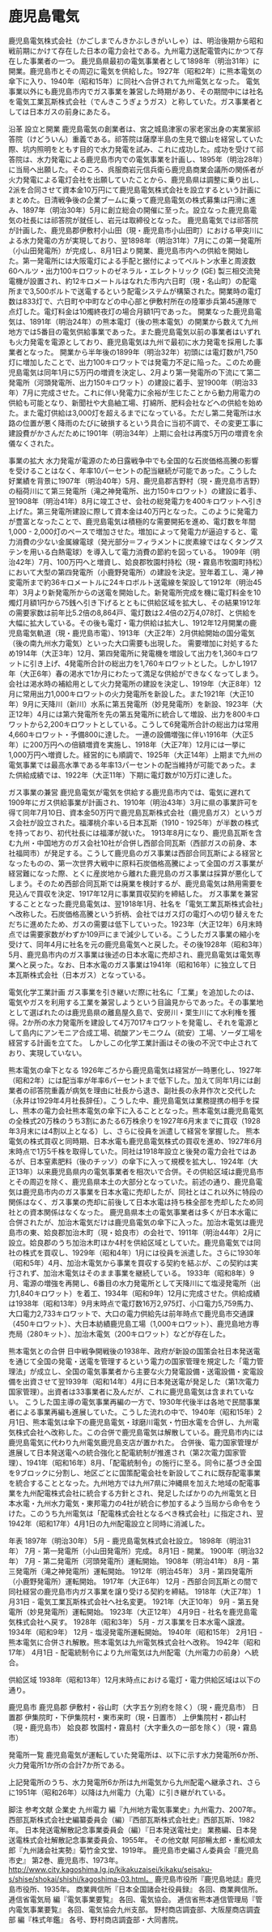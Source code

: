 # 鹿児島電気

鹿児島電気株式会社（かごしまでんきかぶしきがいしゃ）は、明治後期から昭和戦前期にかけて存在した日本の電力会社である。九州電力送配電管内にかつて存在した事業者の一つ。
鹿児島県最初の電気事業者として1898年（明治31年）に開業。鹿児島市とその周辺に電気を供給した。1927年（昭和2年）に熊本電気の傘下に入り、1940年（昭和15年）に同社へ合併されて九州電気となった。
電気事業以外にも鹿児島市内でガス事業を兼営した時期があり、その期間中には社名を電気工業瓦斯株式会社（でんきこうぎょうガス）と称していた。ガス事業者としては日本ガスの前身にあたる。

沿革
設立と開業
鹿児島電気の創業者は、宮之城島津家の家老家出身の実業家祁答院（けどういん）重義である。祁答院は薩摩半島の生見で銀山を経営していた際、坑内照明をともす目的で水力発電を試み、これに成功した。成功を受けて祁答院は、水力発電による鹿児島市内での電気事業を計画し、1895年（明治28年）に当局へ出願した。そのころ、呉服商岩元信兵衛ら鹿児島商業会議所の関係者が火力発電による電灯会社を出願していたことから、鹿児島県は調整に乗り出し、2派を合同させて資本金10万円にて鹿児島電気株式会社を設立するという計画にまとめた。日清戦争後の企業ブームに乗って鹿児島電気の株式募集は円滑に進み、1897年（明治30年）5月に創立総会の開催に至った。設立なった鹿児島電気の社長には祁答院が就任し、岩元は取締役となった。
鹿児島電気では祁答院が計画した、鹿児島郡伊敷村小山田（現・鹿児島市小山田町）における甲突川による水力発電の方が実現しており、翌1898年（明治31年）7月にこの第一発電所（小山田発電所）が完成し、8月1日より開業、鹿児島市内への供給を開始した。第一発電所には大阪電灯による手配と据付によってペルトン水車と周波数60ヘルツ・出力100キロワットのゼネラル・エレクトリック (GE) 製三相交流発電機が設置され、約12キロメートルはなれた市内六日町（現・名山町）の配電所まで3,500ボルトで送電するという配電システムが構築された。開業時の電灯数は833灯で、六日町や中町などの中心部と伊敷村所在の陸軍歩兵第45連隊で点灯した。電灯料金は10燭終夜灯の場合月額1円であった。
開業なった鹿児島電気は、1891年（明治24年）の熊本電灯（後の熊本電気）の開業から数えて九州地方では5番目の電気供給事業であった。また鹿児島電気以前の事業者はいずれも火力発電を電源としており、鹿児島電気は九州で最初に水力発電を採用した事業者となった。
開業から半年後の1899年（明治32年）初頭には電灯数が1,750灯に増加したことで、出力100キロワットでは発電力不足に陥った。このため鹿児島電気は同年1月に5万円の増資を決定し、2月より第一発電所の下流にて第二発電所（河頭発電所、出力150キロワット）の建設に着手、翌1900年（明治33年）7月に完成させた。これに伴い発電力に余裕が生じたことから動力用電力の供給も可能となり、新聞社や大島紬工場、打綿所、肥料会社などへの供給を始めた。また電灯供給は3,000灯を超えるまでになっている。ただし第二発電所は水路の位置が悪く降雨のたびに破損するという具合に当初不調で、その変更工事に建設費がかさんだために1901年（明治34年）上期に会社は再度5万円の増資を余儀なくされた。

事業の拡大
水力発電が電源のため日露戦争中でも全国的な石炭価格高騰の影響を受けることはなく、年率10パーセントの配当継続が可能であった。こうした好業績を背景に1907年（明治40年）5月、鹿児島郡吉野村（現・鹿児島市吉野）の稲荷川にて第三発電所（滝之神発電所、出力150キロワット）の建設に着手、翌1908年（明治41年）8月に竣工させ、会社の総発電力を400キロワットへ引き上げた。第三発電所建設に際して資本金は40万円となった。このように発電力が豊富となったことで、鹿児島電気は積極的な需要開拓を進め、電灯数を年間1,000 - 2,000灯のペースで増加させた。増加によって発電力が逼迫すると、電力消費の少ない金属線電球（発光部分＝フィラメントに炭素線ではなくタングステンを用いる白熱電球）を導入して電力消費の節約を図っている。
1909年（明治42年）7月、100万円へと増資し、姶良郡牧園村持松（現・霧島市牧園町持松）において大型の第四発電所（小鹿野発電所）の建設を決定。翌年着工し、滝ノ神変電所まで約36キロメートルに24キロボルト送電線を架設して1912年（明治45年）3月より新発電所からの送電を開始した。新発電所完成を機に電灯料金を10燭灯月額1円から75銭へ引き下げるとともに供給区域を拡大し、その結果1912年の需要家数は前年比5.2倍の8,864戸、電灯数は2.4倍の2万4,078灯、と供給を大幅に拡大している。その後も電灯・電力供給は拡大し、1912年12月開業の鹿児島電気軌道（現・鹿児島市電）、1913年（大正2年）2月供給開始の国分電気（後の南九州水力電気）といった大口需要も出現した。
需要増加に対処するため1914年（大正3年）12月、第四発電所に発電機を増設して出力を1,360キロワットに引き上げ、4発電所合計の総出力を1,760キロワットとした。しかし1917年（大正6年）春の渇水で1か月にわたって満足な供給ができなくなってしまう。会社は渇水時の補給用として火力発電所の建設を決定し、1919年（大正8年）12月に常用出力1,000キロワットの火力発電所を新設した。また1921年（大正10年）9月に天降川（新川）水系に第五発電所（妙見発電所）を新設、1923年（大正12年）4月には第六発電所を先の第五発電所に統合して増設、出力を800キロワットから2,200キロワットとしている。こうして6発電所合計の総出力は常用4,660キロワット・予備800に達した。
一連の設備増強に伴い1916年（大正5年）に200万円への倍額増資を実施し、1918年（大正7年）12月には一挙に1,000万円へ増資した。経営的にも順調で、1925年（大正14年）上期まで九州の電気事業では最高水準である年率13パーセントの配当維持が可能であった。また供給成績では、1922年（大正11年）下期に電灯数が10万灯に達した。

ガス事業の兼営
鹿児島電気が電気を供給する鹿児島市内では、電気に遅れて1909年にガス供給事業が計画され、1910年（明治43年）3月に県の事業許可を得て同年7月10日、資本金50万円で鹿児島瓦斯株式会社（鹿児島ガス）というガス会社が設立された。福澤桃介率いる日本瓦斯（1910 - 1925年）が半数の株式を持っており、初代社長には福澤が就いた。
1913年8月になり、鹿児島瓦斯を含む九州・中国地方のガス会社10社が合併し西部合同瓦斯（西部ガスの前身、本社福岡市）が発足する。こうして鹿児島のガス事業は西部合同瓦斯による経営となったものの、第一次世界大戦中に原料石炭価格高騰によって全国のガス事業が経営難になった際、とくに産炭地から離れた鹿児島のガス事業は採算が悪化してしまう。そのため西部合同瓦斯では廃業を検討するが、鹿児島電気は熱用需要を見込んで買収を決定、1917年12月に事業買収契約を締結した。
ガス事業を兼営することとなった鹿児島電気は、翌1918年1月、社名を「電気工業瓦斯株式会社」へ改称した。石炭価格高騰という折柄、会社ではガス灯の電灯への切り替えをただちに進めたため、ガスの需要は低下していった。1923年（大正12年）6月末時点では需要家数がわずか109戸にまで減少している。こうしたガス事業の縮小を受けて、同年4月に社名を元の鹿児島電気へと戻した。その後1928年（昭和3年）5月、鹿児島市内のガス事業は後述の日本水電に売却され、鹿児島電気は電気専業へと戻った。なお、日本水電のガス事業は1941年（昭和16年）に独立して日本瓦斯株式会社（日本ガス）となっている。

電気化学工業計画
ガス事業を引き継いだ際に社名に「工業」を追加したのは、電気やガスを利用する工業を兼営しようという目論見からであった。その事業地として選ばれたのは鹿児島県の離島屋久島で、安房川・栗生川にて水利権を獲得。2か所の水力発電所を建設して4万7017キロワットを発電し、それを電源として島内にアンモニア合成工場、硫酸アンモニウム（硫安）工場、ソーダ工場を経営する計画を立てた。
しかしこの化学工業計画はその後の不況で中止されており、実現していない。

熊本電気の傘下となる
1926年ごろから鹿児島電気は経営が一時悪化し、1927年（昭和2年）には配当率が年率6パーセントまで低下した。加えて同年1月には創業者の祁答院重義が病気を理由に社長から退き、副社長の永井作次と交代した（永井は1929年4月社長辞任）。こうした中、鹿児島電気は業務提携の相手を探し、熊本の電力会社熊本電気の傘下に入ることとなった。熊本電気は鹿児島電気の全株式20万株のうち3割にあたる6万株余りを1927年6月末までに買収（1928年3月末には4割以上となる）し、さらに役員を派遣して経営を掌握した。
熊本電気の株式買収と同時期、日本水電も鹿児島電気株式の買収を進め、1927年6月末時点で1万5千株を取得していた。同社は1918年設立と後発の電力会社ではあるが、日本窒素肥料（後のチッソ）の傘下に入って規模を拡大し、1924年（大正13年）以来鹿児島県内の電気事業者を相次いで合併。その供給区域は鹿児島市とその周辺を除く、鹿児島県本土の大部分となっていた。前述の通り、鹿児島電気は鹿児島市内のガス事業を日本水電に売却したが、同社とはこれ以外に特段の関係はなく、ガス事業の売却に前後して日本水電は持ち株全部を売却したため同社との資本関係はなくなった。
鹿児島県本土の電気事業者は多くが日本水電に合併されたが、加治木電気だけは鹿児島電気の傘下に入った。加治木電気は鹿児島市の東、姶良郡加治木町（現・姶良市）の会社で、1911年（明治44年）2月に設立。姶良郡のうち加治木町ほか4村を供給区域としていた。鹿児島電気では同社の株式を買収し、1929年（昭和4年）1月には役員を派遣した。さらに1930年（昭和5年）4月、加治木電気から事業を買収する契約を結ぶが、この契約は実行されず、加治木電気はそのまま事業を継続している。
1933年（昭和8年）9月、電源の増強を再開し、6番目の水力発電所として天降川にて塩浸発電所（出力1,840キロワット）を着工、1934年（昭和9年）12月に完成させた。供給成績は1938年（昭和13年）9月末時点で電灯数16万2,975灯、小口電力5,759馬力、大口電力2,733キロワットで、大口の電力供給先は前年時点で鹿児島市交通課（450キロワット）、大日本紡績鹿児島工場（1,000キロワット）、鹿児島地方専売局（280キット）、加治木電気（200キロワット）などが存在した。

熊本電気との合併
日中戦争開戦後の1938年、政府が新設の国策会社日本発送電を通じて全国の発電・送電を管理するという電力の国家管理を規定した「電力管理法」が成立し、全国の電気事業者から主要な火力発電設備・送電設備・変電設備を出資させて翌1939年（昭和14年）4月に日本発送電が発足した（第1次電力国家管理）。出資者は33事業者に及んだが、これに鹿児島電気は含まれていない。
こうした国主導の電気事業再編の一方で、1930年代後半は各地で民間事業者による事業再編も進展していた。こうした流れの中で、1940年（昭和15年）2月1日、熊本電気は傘下の鹿児島電気・球磨川電気・竹田水電を合併し、九州電気株式会社へ改称した。この合併で鹿児島電気は解散している。鹿児島市内には鹿児島電気に代わり九州電気鹿児島支店が置かれた。
合併後、電力国家管理が進展して日本発送電への統合強化と配電統制が推進され（第2次電力国家管理）、1941年（昭和16年）8月、「配電統制令」の施行に至る。同令に基づき全国を9ブロックに分割し、地区ごとに国策配電会社を新設してこれに既存配電事業を統合することとなった。九州地方では九州7県に沖縄県を加えた地域の配電事業を九州配電株式会社に統合する方針とされ、発足したばかりの九州電気と日本水電・九州水力電気・東邦電力の4社が統合に参加するよう当局から命令をうけた。このうち九州電気は「配電株式会社となるべき株式会社」に指定され、翌1942年（昭和17年）4月1日の九州配電設立と同時に消滅した。

年表
1897年（明治30年）
5月 - 鹿児島電気株式会社設立。
1898年（明治31年）
7月 - 第一発電所（小山田発電所）完成。
8月1日 - 開業。
1900年（明治32年）
7月 - 第二発電所（河頭発電所）運転開始。
1908年（明治41年）
8月 - 第三発電所（滝之神発電所）運転開始。
1912年（明治45年）
3月 - 第四発電所（小鹿野発電所）運転開始。
1917年（大正6年）
12月 - 西部合同瓦斯との間で同社経営の鹿児島市内ガス事業を譲り受ける契約を締結。
1918年（大正7年）
1月31日 - 電気工業瓦斯株式会社へ社名変更。
1921年（大正10年）
9月 - 第五発電所（妙見発電所）運転開始。
1923年（大正12年）
4月9日 - 社名を鹿児島電気株式会社へ戻す。
1928年（昭和3年）
5月 - ガス事業を日本水電へ譲渡。
1934年（昭和9年）
12月 - 塩浸発電所運転開始。
1940年（昭和15年）
2月1日 - 熊本電気に合併され解散。熊本電気は九州電気株式会社へ改称。
1942年（昭和17年）
4月1日 - 配電統制令により九州電気は九州配電（九州電力の前身）へ統合。

供給区域
1938年（昭和13年）12月末時点における電灯・電力供給区域は以下の通り。

鹿児島市
鹿児島郡
伊敷村・谷山町（大字五ケ別府を除く）（現・鹿児島市）
日置郡
伊集院町・下伊集院村・東市来町（現・日置市）
上伊集院村・郡山村（現・鹿児島市）
姶良郡
牧園村・霧島村（大字重久の一部を除く）（現・霧島市）

発電所一覧
鹿児島電気が運転していた発電所は、以下に示す水力発電所6か所、火力発電所1か所の合計7か所である。

上記発電所のうち、水力発電所6か所は九州電気から九州配電へ継承され、さらに1951年（昭和26年）以降は九州電力（九電）に引き継がれている。

脚注
参考文献
企業史
九州電力 編『九州地方電気事業史』九州電力、2007年。 
西部瓦斯株式会社史編纂委員会（編）『西部瓦斯株式会社史』西部瓦斯、1982年。 
日本発送電解散記念事業委員会（編）『日本発送電社史』 業務編、日本発送電株式会社解散記念事業委員会、1955年。 
その他文献
阿部暢太郎・重松順太郎『九州諸会社実勢』菊竹金文堂、1919年。 
鹿児島市史編さん委員会『鹿児島市史』 第2巻、鹿児島市、1973年。http://www.city.kagoshima.lg.jp/kikakuzaisei/kikaku/seisaku-s/shise/shokai/shishi/kagoshima-03.html。 
鹿児島市役所『鹿児島地誌』鹿児島市役所、1935年。 
商業興信所『日本全国諸会社役員録』 各回、商業興信所。 
逓信省電気局 編『電気事業要覧』 各回、電気協会。 
逓信省熊本逓信管理局『管内電気事業要覧』 各回、電気協会九州支部。 
野村商店調査部、大阪屋商店調査部 編『株式年鑑』 各号、野村商店調査部・大同書院。